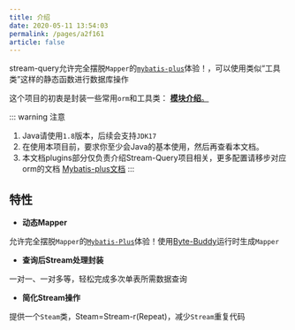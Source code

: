 ```yaml
---
title: 介绍
date: 2020-05-11 13:54:03
permalink: /pages/a2f161
article: false
---
```


stream-query允许完全摆脱`Mapper`的[`mybatis-plus`](https://baomidou.com/)体验！，可以使用类似“工具类”这样的静态函数进行数据库操作

这个项目的初衷是封装一些常用`orm`和工具类：
[**模块介绍**。](/pages/52d5c3/)

::: warning 注意
1. Java请使用`1.8`版本，后续会支持`JDK17`
2. 在使用本项目前，要求你至少会Java的基本使用，然后再查看本文档。
3. 本文档plugins部分仅负责介绍Stream-Query项目相关，更多配置请移步对应orm的文档 [Mybatis-plus文档](https://baomidou.com/)
   :::

## 特性
* **动态Mapper**

允许完全摆脱`Mapper`的[`Mybatis-Plus`](https://baomidou.com/)体验！使用[Byte-Buddy](https://bytebuddy.net/#/tutorial-cn)运行时生成`Mapper`

* **查询后Stream处理封装**

一对一、一对多等，轻松完成多次单表所需数据查询

* **简化Stream操作**

提供一个`Steam`类，Steam=Stream-r(Repeat)，减少`Stream`重复代码

